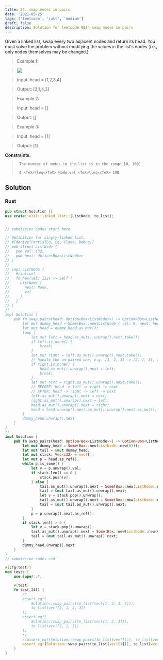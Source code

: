 ```yaml
---
title: 24. swap nodes in pairs
date: '2021-05-25'
tags: ['leetcode', 'rust', 'medium']
draft: false
description: Solution for leetcode 0024 swap nodes in pairs
---
```


 

  Given a linked list, swap every two adjacent nodes and return its head. You must solve the problem without modifying the values in the list's nodes (i.e., only nodes themselves may be changed.)

   

 >   Example 1:

 >   ![](https://assets.leetcode.com/uploads/2020/10/03/swap_ex1.jpg)

 >   Input: head <TeX>=</TeX> [1,2,3,4]

 >   Output: [2,1,4,3]

  

 >   Example 2:

  

 >   Input: head <TeX>=</TeX> []

 >   Output: []

  

 >   Example 3:

  

 >   Input: head <TeX>=</TeX> [1]

 >   Output: [1]

  

   

  **Constraints:**

  

 >   	The number of nodes in the list is in the range [0, 100].

 >   	0 <TeX>\leq</TeX> Node.val <TeX>\leq</TeX> 100


## Solution
### Rust
```rust
pub struct Solution {}
use crate::util::linked_list::{ListNode, to_list};


// submission codes start here

// Definition for singly-linked list.
// #[derive(PartialEq, Eq, Clone, Debug)]
// pub struct ListNode {
//   pub val: i32,
//   pub next: Option<Box<ListNode>>
// }
// 
// impl ListNode {
//   #[inline]
//   fn new(val: i32) -> Self {
//     ListNode {
//       next: None,
//       val
//     }
//   }
// }
/*
impl Solution {
    pub fn swap_pairs(head: Option<Box<ListNode>>) -> Option<Box<ListNode>> {
        let mut dummy_head = Some(Box::new(ListNode { val: 0, next: head }));
        let mut head = dummy_head.as_mut();
        loop {
            let mut left = head.as_mut().unwrap().next.take();
            if left.is_none() {
                break;
            }
            let mut right = left.as_mut().unwrap().next.take();
            // handle the un-paired one, e.g. [1, 2, 3] -> [2, 1, 3], 3 is un-paired
            if right.is_none() {
                head.as_mut().unwrap().next = left;
                break;
            }
            let mut next = right.as_mut().unwrap().next.take();
            // BEFORE: head -> left -> right -> next
            // AFTER: head -> right -> left -> next
            left.as_mut().unwrap().next = next;
            right.as_mut().unwrap().next = left;
            head.as_mut().unwrap().next = right;
            head = head.unwrap().next.as_mut().unwrap().next.as_mut();
        }
        dummy_head.unwrap().next
    }
}
*/
impl Solution {
    pub fn swap_pairs(head: Option<Box<ListNode>>) -> Option<Box<ListNode>> {
        let mut dummy_head = Some(Box::new(ListNode::new(0)));
        let mut tail = &mut dummy_head;
        let mut stack: Vec<i32> = vec![];
        let mut p = head.as_ref();
        while p.is_some() {
            let v = p.unwrap().val;
            if stack.len() == 0 {
                stack.push(v);
            } else {
                tail.as_mut().unwrap().next = Some(Box::new(ListNode::new(v)));
                tail = &mut tail.as_mut().unwrap().next;
                let v = stack.pop().unwrap();
                tail.as_mut().unwrap().next = Some(Box::new(ListNode::new(v)));
                tail = &mut tail.as_mut().unwrap().next;                                
            }
            p = p.unwrap().next.as_ref();
        }
        if stack.len() > 0 {
            let v = stack.pop().unwrap();
            tail.as_mut().unwrap().next = Some(Box::new(ListNode::new(v)));
            tail = &mut tail.as_mut().unwrap().next;
        }
        dummy_head.unwrap().next
    }
}
// submission codes end

#[cfg(test)]
mod tests {
    use super::*;

    #[test]
    fn test_24() {
        /*
        assert_eq!(
            Solution::swap_pairs(to_list(vec![1, 2, 3, 4])),
            to_list(vec![2, 1, 4, 3]) 
        );
        assert_eq!(
            Solution::swap_pairs(to_list(vec![1, 2, 3])),
            to_list(vec![2, 1, 3])
        );
        */
        //assert_eq!(Solution::swap_pairs(to_list(vec![])), to_list(vec![]));
        assert_eq!(Solution::swap_pairs(to_list(vec![1])), to_list(vec![1]));
    }
}

```
